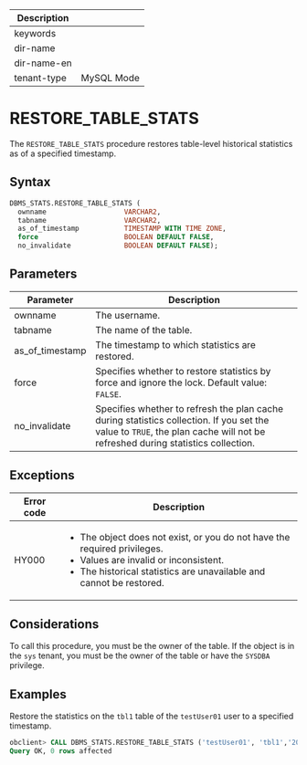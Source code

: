 | Description   |                 |
|---------------|-----------------|
| keywords      |                 |
| dir-name      |                 |
| dir-name-en   |                 |
| tenant-type   | MySQL Mode      |

# RESTORE_TABLE_STATS

The `RESTORE_TABLE_STATS` procedure restores table-level historical statistics as of a specified timestamp.

## Syntax

```sql
DBMS_STATS.RESTORE_TABLE_STATS (
  ownname                   VARCHAR2,
  tabname                   VARCHAR2,
  as_of_timestamp           TIMESTAMP WITH TIME ZONE,
  force                     BOOLEAN DEFAULT FALSE,
  no_invalidate             BOOLEAN DEFAULT FALSE);
```

## Parameters

| Parameter | Description |
|-----------------------|-------------------------|
| ownname | The username.  |
| tabname | The name of the table.  |
| as_of_timestamp | The timestamp to which statistics are restored.  |
| force | Specifies whether to restore statistics by force and ignore the lock. Default value: `FALSE`.  |
| no_invalidate | Specifies whether to refresh the plan cache during statistics collection. If you set the value to `TRUE`, the plan cache will not be refreshed during statistics collection.  |


## Exceptions

| Error code | Description |
|-----------|---------------------|
| HY000 | <ul><li>The object does not exist, or you do not have the required privileges. </li><li>Values are invalid or inconsistent. </li><li>The historical statistics are unavailable and cannot be restored. </li></ul> |


## Considerations

To call this procedure, you must be the owner of the table. If the object is in the `sys` tenant, you must be the owner of the table or have the `SYSDBA` privilege.

## Examples

Restore the statistics on the `tbl1` table of the `testUser01` user to a specified timestamp.

```sql
obclient> CALL DBMS_STATS.RESTORE_TABLE_STATS ('testUser01', 'tbl1','2022-12-06 22:00:01.007146');
Query OK, 0 rows affected
```
